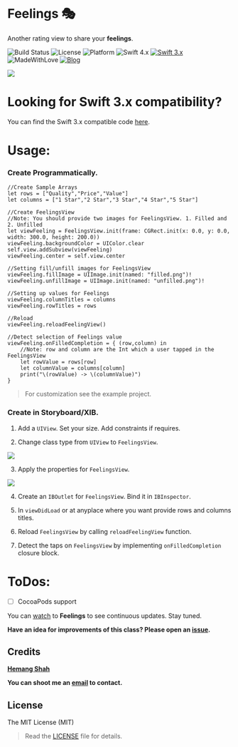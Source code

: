 # Feelings 🎭

Another rating view to share your **feelings**.

![Build Status](https://travis-ci.org/hemangshah/Feelings.svg?branch=master)
![License](https://img.shields.io/badge/License-MIT-lightgrey.svg)
![Platform](https://img.shields.io/badge/Platforms-iOS%209.0%20%E2%89%A5-red.svg)
![Swift 4.x](https://img.shields.io/badge/Swift-4.x-blue.svg)
[![Swift 3.x](https://img.shields.io/badge/Swift-3.x-blue.svg)](#looking-for-swift-3x-compatibility)
![MadeWithLove](https://img.shields.io/badge/Made%20with%20%E2%9D%A4-India-green.svg)
[![Blog](https://img.shields.io/badge/Blog-iKiwiTech.com-blue.svg)](http://www.ikiwitech.com)

<img src="https://github.com/hemangshah/Feelings/blob/master/Screenshots/Screenshot-1.png">

# Looking for Swift 3.x compatibility?

You can find the Swift 3.x compatible code [here](https://github.com/hemangshah/Feelings/releases/tag/v.1.0).

# Usage:

### Create Programmatically.

    //Create Sample Arrays
    let rows = ["Quality","Price","Value"]
    let columns = ["1 Star","2 Star","3 Star","4 Star","5 Star"]
        
    //Create FeelingsView
    //Note: You should provide two images for FeelingsView. 1. Filled and 2. Unfilled        
    let viewFeeling = FeelingsView.init(frame: CGRect.init(x: 0.0, y: 0.0, width: 300.0, height: 200.0))
    viewFeeling.backgroundColor = UIColor.clear
    self.view.addSubview(viewFeeling)
    viewFeeling.center = self.view.center
    
    //Setting fill/unfill images for FeelingsView
    viewFeeling.fillImage = UIImage.init(named: "filled.png")!
    viewFeeling.unfillImage = UIImage.init(named: "unfilled.png")!
        
    //Setting up values for Feelings
    viewFeeling.columnTitles = columns
    viewFeeling.rowTitles = rows 
    
    //Reload
    viewFeeling.reloadFeelingView()
        
    //Detect selection of Feelings value
    viewFeeling.onFilledCompletion = { (row,column) in
        //Note: row and column are the Int which a user tapped in the FeelingsView
        let rowValue = rows[row]
        let columnValue = columns[column]
        print("\(rowValue) -> \(columnValue)")
    }
    
> For customization see the example project.

### Create in Storyboard/XIB.

1. Add a `UIView`. Set your size. Add constraints if requires.

2. Change class type from `UIView` to `FeelingsView`.
<img src="https://github.com/hemangshah/Feelings/blob/master/Screenshots/Usage-Screenshot-1.png">

3. Apply the properties for `FeelingsView`.
<img src="https://github.com/hemangshah/Feelings/blob/master/Screenshots/Usage-Screenshot-2.png">

4. Create an `IBOutlet` for `FeelingsView`. Bind it in `IBInspector`.

5. In `viewDidLoad` or at anyplace where you want provide rows and columns titles.

6. Reload `FeelingsView` by calling `reloadFeelingView` function.

7. Detect the taps on `FeelingsView` by implementing `onFilledCompletion` closure block.

# ToDos:

- [ ] CocoaPods support

You can [watch](https://github.com/hemangshah/Feelings/subscription) to **Feelings** to see continuous updates. Stay tuned.

<b>Have an idea for improvements of this class?
Please open an [issue](https://github.com/hemangshah/Feelings/issues/new).</b>
    
## Credits

<b>[Hemang Shah](https://about.me/hemang.shah)</b>

**You can shoot me an [email](http://www.google.com/recaptcha/mailhide/d?k=01IzGihUsyfigse2G9z80rBw==&c=vU7vyAaau8BctOAIJFwHVbKfgtIqQ4QLJaL73yhnB3k=) to contact.**

## License

The MIT License (MIT)

> Read the [LICENSE](https://github.com/hemangshah/Feelings/blob/master/LICENSE) file for details.
